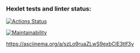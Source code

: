 ### Hexlet tests and linter status:
[![Actions Status](https://github.com/Marvv1ne/python-project-49/actions/workflows/hexlet-check.yml/badge.svg)](https://github.com/Marvv1ne/python-project-49/actions)

[![Maintainability](https://api.codeclimate.com/v1/badges/ca78217cf75c7235d247/maintainability)](https://codeclimate.com/github/Marvv1ne/python-project-49/maintainability)

https://asciinema.org/a/szLo9ruaZLwS9exbClE3tIf3y